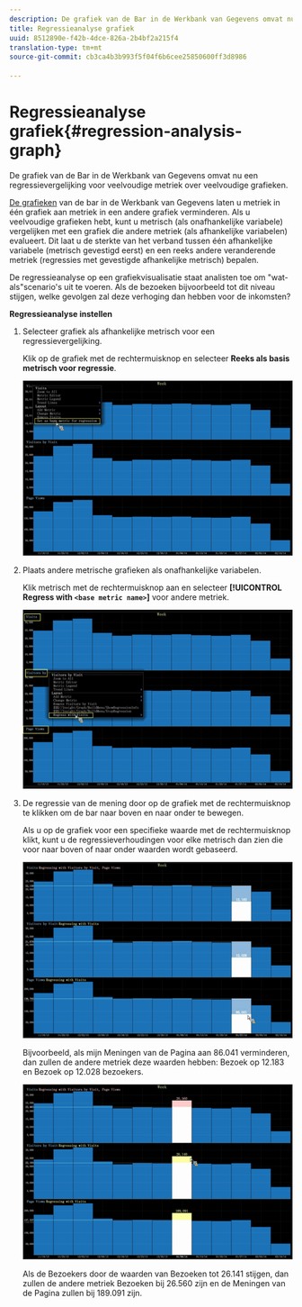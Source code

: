 ```yaml
---
description: De grafiek van de Bar in de Werkbank van Gegevens omvat nu een regressievergelijking voor veelvoudige metriek over veelvoudige grafieken.
title: Regressieanalyse grafiek
uuid: 8512890e-f42b-4dce-826a-2b4bf2a215f4
translation-type: tm+mt
source-git-commit: cb3ca4b3b993f5f04f6b6cee25850600ff3d8986

---
```



# Regressieanalyse grafiek{#regression-analysis-graph}

De grafiek van de Bar in de Werkbank van Gegevens omvat nu een regressievergelijking voor veelvoudige metriek over veelvoudige grafieken.

[De grafieken](https://docs.adobe.com/content/help/en/data-workbench/using/client/analysis-visualizations/graphs/c-graphs.html) van de bar in de Werkbank van Gegevens laten u metriek in één grafiek aan metriek in een andere grafiek verminderen. Als u veelvoudige grafieken hebt, kunt u metrisch (als onafhankelijke variabele) vergelijken met een grafiek die andere metriek (als afhankelijke variabelen) evalueert. Dit laat u de sterkte van het verband tussen één afhankelijke variabele (metrisch gevestigd eerst) en een reeks andere veranderende metriek (regressies met gevestigde afhankelijke metrisch) bepalen.

De regressieanalyse op een grafiekvisualisatie staat analisten toe om &quot;wat-als&quot;scenario&#39;s uit te voeren. Als de bezoeken bijvoorbeeld tot dit niveau stijgen, welke gevolgen zal deze verhoging dan hebben voor de inkomsten?

**Regressieanalyse instellen**

1. Selecteer grafiek als afhankelijke metrisch voor een regressievergelijking.

   Klik op de grafiek met de rechtermuisknop en selecteer **Reeks als basis metrisch voor regressie**.

   ![](assets/c_graph_regression_1.png)

1. Plaats andere metrische grafieken als onafhankelijke variabelen.

   Klik metrisch met de rechtermuisknop aan en selecteer **[!UICONTROL Regress with `<base metric name>`]** voor andere metriek.

   ![](assets/c_graph_regression.png)

1. De regressie van de mening door op de grafiek met de rechtermuisknop te klikken om de bar naar boven en naar onder te bewegen.

   Als u op de grafiek voor een specifieke waarde met de rechtermuisknop klikt, kunt u de regressieverhoudingen voor elke metrisch dan zien die voor naar boven of naar onder waarden wordt gebaseerd.

   ![](assets/c_graph_regression_2.png)

   Bijvoorbeeld, als mijn Meningen van de Pagina aan 86.041 verminderen, dan zullen de andere metriek deze waarden hebben: Bezoek op 12.183 en Bezoek op 12.028 bezoekers.

   ![](assets/c_graph_regression_3.png)

   Als de Bezoekers door de waarden van Bezoeken tot 26.141 stijgen, dan zullen de andere metriek Bezoeken bij 26.560 zijn en de Meningen van de Pagina zullen bij 189.091 zijn.

